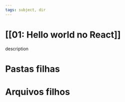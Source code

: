 ```yaml
---
tags: subject, dir
---
```


# [[01: Hello world no React]]

description

# Pastas filhas



# Arquivos filhos


